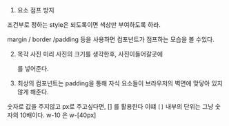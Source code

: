 
1. 요소 점프 방지

조건부로 정하는 style은 되도록이면 색상만 부여하도록 하라.

margin / border /padding 등을 사용하면 컴포넌트가 점프하는 모습을 볼 수있다.

2. 목각 사진
 미리 사진의 크기를 생각한후, 사진이들어갈곳에 <div/>  를 넣어준다.


3. 최상의 컴포넌트는 padding을 통해 자식 요소들이 브라우저의 벽면에 맞닿아 있지 않게 해준다.

숫자로 값을 주지않고 px로 주고싶다면, [] 를 활용한다
이떄 `[]`  내부의 단위는 그냥 숫자의 10배이다.
w-10 은 w-[40px]